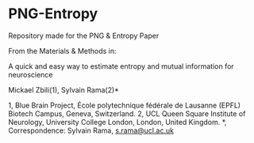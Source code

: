 # PNG-Entropy
Repository made for the PNG &amp; Entropy Paper

From the Materials & Methods in:
    
A quick and easy way to estimate entropy and mutual information for neuroscience

Mickael Zbili(1), Sylvain Rama(2)*

1, Blue Brain Project, École polytechnique fédérale de Lausanne (EPFL) Biotech Campus, Geneva, Switzerland.
2, UCL Queen Square Institute of Neurology, University College London, London, United Kingdom.
*, Correspondence: Sylvain Rama, s.rama@ucl.ac.uk
